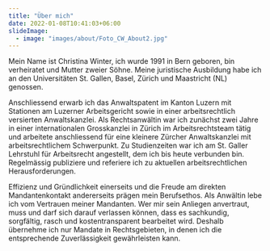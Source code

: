 ```yaml
---
title: "Über mich"
date: 2022-01-08T10:41:03+06:00
slideImage:
  - image: "images/about/Foto_CW_About2.jpg"
---
```


Mein Name ist Christina Winter, ich wurde 1991 in Bern geboren, bin verheiratet und Mutter zweier Söhne. Meine juristische Ausbildung habe ich an den Universitäten St. Gallen, Basel, Zürich und Maastricht (NL) genossen.

Anschliessend erwarb ich das Anwaltspatent im Kanton Luzern mit Stationen am Luzerner Arbeitsgericht sowie in einer arbeitsrechtlich versierten Anwaltskanzlei. Als Rechtsanwältin war ich zunächst zwei Jahre in einer internationalen Grosskanzlei in Zürich im Arbeitsrechtsteam tätig und arbeitete anschliessend für eine kleinere Zürcher Anwaltskanzlei mit arbeitsrechtlichem Schwerpunkt. Zu Studienzeiten war ich am St. Galler Lehrstuhl für Arbeitsrecht angestellt, dem ich bis heute verbunden bin. Regelmässig publiziere und referiere ich zu aktuellen arbeitsrechtlichen Herausforderungen.

Effizienz und Gründlichkeit einerseits und die Freude am direkten Mandantenkontakt andererseits prägen mein Berufsethos. Als Anwältin lebe ich vom Vertrauen meiner Mandanten. Wer mir sein Anliegen anvertraut, muss und darf sich darauf verlassen können, dass es sachkundig, sorgfältig, rasch und kostentransparent bearbeitet wird. Deshalb übernehme ich nur Mandate in Rechtsgebieten, in denen ich die entsprechende Zuverlässigkeit gewährleisten kann.

